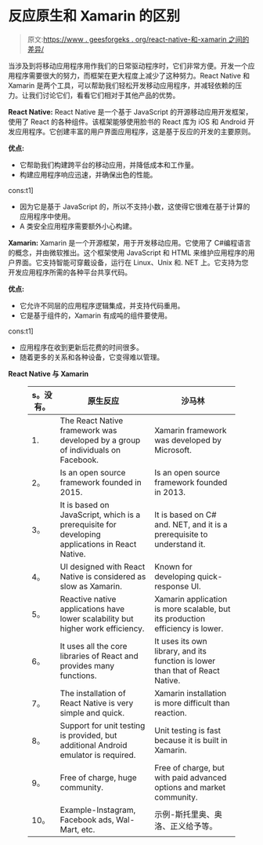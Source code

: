 # 反应原生和 Xamarin 的区别

> 原文:[https://www . geesforgeks . org/react-native-和-xamarin 之间的差异/](https://www.geeksforgeeks.org/difference-between-react-native-and-xamarin/)

当涉及到将移动应用程序用作我们的日常驱动程序时，它们非常方便。开发一个应用程序需要很大的努力，而框架在更大程度上减少了这种努力。React Native 和 Xamarin 是两个工具，可以帮助我们轻松开发移动应用程序，并减轻依赖的压力。让我们讨论它们，看看它们相对于其他产品的优势。

**React Native:** React Native 是一个基于 JavaScript 的开源移动应用开发框架，使用了 React 的各种组件。该框架能够使用脸书的 React 库为 iOS 和 Android 开发应用程序。它创建丰富的用户界面应用程序，这是基于反应的开发的主要原则。

**优点:**

*   它帮助我们构建跨平台的移动应用，并降低成本和工作量。
*   构建应用程序响应迅速，并确保出色的性能。

cons:t1]

*   因为它是基于 JavaScript 的，所以不支持小数，这使得它很难在基于计算的应用程序中使用。
*   A 类安全应用程序需要额外小心构建。

**Xamarin:** Xamarin 是一个开源框架，用于开发移动应用。它使用了 C#编程语言的概念，并由微软推出。这个框架使用 JavaScript 和 HTML 来维护应用程序的用户界面。它支持智能可穿戴设备，运行在 Linux、Unix 和. NET 上。它支持为您开发应用程序所需的各种平台共享代码。

**优点:**

*   它允许不同层的应用程序逻辑集成，并支持代码重用。
*   它是基于组件的，Xamarin 有成吨的组件要使用。

cons:t1]

*   应用程序在收到更新后花费的时间很多。
*   随着更多的关系和各种设备，它变得难以管理。

**React Native 与 Xamarin**

<figure class="table">

| s。没有。 | 原生反应 | 沙马林 |
| --- | --- | --- |
| 1. | The React Native framework was developed by a group of individuals on Facebook. | Xamarin framework was developed by Microsoft. |
| 2。 | Is an open source framework founded in 2015. | Is an open source framework founded in 2013. |
| 3。 | It is based on JavaScript, which is a prerequisite for developing applications in React Native. | It is based on C# and. NET, and it is a prerequisite to understand it. |
| 4。 | UI designed with React Native is considered as slow as Xamarin. | Known for developing quick-response UI. |
| 5。 | Reactive native applications have lower scalability but higher work efficiency. | Xamarin application is more scalable, but its production efficiency is lower. |
| 6。 | It uses all the core libraries of React and provides many functions. | It uses its own library, and its function is lower than that of React Native. |
| 7。 | The installation of React Native is very simple and quick. | Xamarin installation is more difficult than reaction. |
| 8。 | Support for unit testing is provided, but additional Android emulator is required. | Unit testing is fast because it is built in Xamarin. |
| 9。 | Free of charge, huge community. | Free of charge, but with paid advanced options and market community. |
| 10。 | Example-Instagram, Facebook ads, Wal-Mart, etc. | 示例-斯托里奥、奥洛、正义给予等。 |

</figure>